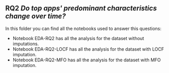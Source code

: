 ## RQ2 _Do top apps' predominant characteristics change over time?_

In this folder you can find all the notebooks used to answer this questions:

- Notebook EDA-RQ2 has all the analysis for the dataset without imputations.
- Notebook EDA-RQ2-LOCF has all the analysis for the dataset with LOCF imputation.
- Notebook EDA-RQ2-MFO has all the analysis for the dataset with MFO imputation.
